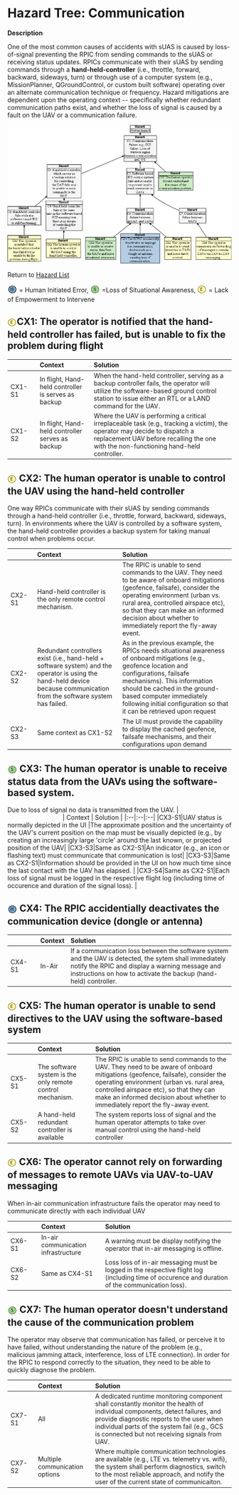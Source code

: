 # Hazard Tree: Communication

**Description** 

One of the most common causes of accidents with sUAS is caused by loss-of-signal preventing the RPIC from sending commands to the sUAS or receiving status updates. RPICs communicate with their sUAS by sending commands through a __hand-held-controller__ (i.e., throttle, forward, backward, sideways, turn) or through use of a computer system (e.g., MissionPlanner, QGroundControl, or custom built software) operating over an alternate communication technique or frequency.  Hazard mitigations are dependent upon the operating context -- specifically whether redundant communication paths exist, and whether the loss of signal is caused by a fault on the UAV or a communication failure. 

[![](figures/communication.png)](#)

Return to [Hazard List](../README.md)<br>

<sub>![](icons/h-icon.PNG)</sub> = Human Initiated Error, <sub>![](icons/s-icon.PNG)</sub> =Loss of Situational Awareness, <sub>![](icons/e-icon.PNG)</sub> = Lack of Empowerment to Intervene

## <sub>![](icons/e-icon.PNG)</sub>CX1: The operator is notified that the hand-held controller has failed, but is unable to fix the problem during flight</a> 


| <img width=120/> | Context | Solution |
|:--|:--|:--|
|CX1-S1|In flight, Hand-held controller is serves as backup|When the hand-held controller, serving as a backup controller fails, the operator will utilize the software-based ground control station to issue either an RTL or a LAND command for the UAV.|
|CX1-S2|In flight, Hand-held controller serves as backup| Where the UAV is performing a critical irreplaceable task (e.g., tracking a victim), the operator may decide to dispatch a replacement UAV before recalling the one with the non-functioning hand-held controller.|

##  <sub>![](icons/e-icon.PNG)</sub> CX2: The human operator is unable to control the UAV using the hand-held controller</a> 

One way RPICs communicate with their sUAS by sending commands through a hand-held controller (i.e., throttle, forward, backward, sideways, turn). In environments where the UAV is controlled by a software system, the hand-held controller provides a backup system for taking manual control when problems occur.

| <img width=150/> | Context | Solution |
|:--|:--|:--|
|CX2-S1|Hand-held controller is the only remote control mechanism.|The RPIC is unable to send commands to the UAV. They need to be aware of onboard mitigations (geofence, failsafe), consider the operating environment (urban vs. rural area, controlled airspace etc), so that they can make an informed decision about whether to immediately report the fly-away event. 
|CX2-S2|Redundant controllers exist (i.e., hand-held + software system) and the operator is using the hand-held device because communication from the software system has failed. |As in the previous example, the RPICs needs situational awareness of onboard mitigations (e.g., geofence location and configurations, failsafe mechanisms). This information should be cached in the ground-based computer immediately following initial configuration so that it can be retrieved upon request|
|CX2-S3|Same context as CX1-S2|The UI must provide the capability to display the cached geofence, failsafe mechanisms, and their configurations upon demand|

## <sub>![](icons/s-icon.PNG)</sub> CX3: The human operator is unable to receive status data from the UAVs using the software-based system.</a>

Due to loss of signal no data is transmitted from the UAV.
| <img width=120/> | Context | Solution |
|:--|:--|:--|
|CX3-S1|UAV status is normally depicted in the UI |The approximate position and the uncertainty of the UAV's current position on the map must be visually depicted (e.g., by creating an increasingly large 'circle' around the last known, or projected position of the UAV|
|CX3-S3|Same as CX2-S1|An indicator (e.g., an icon or flashing text) must communicate that communication is lost|
|CX3-S3|Same as CX2-S1|Information should be provided in the UI on how much time since the last contact with the UAV has elapsed. |
|CX3-S4|Same as CX2-S1|Each loss of signal must be logged in the respective flight log (including time of occurence and duration of the signal loss). |

## <sub>![](icons/h-icon.PNG)</sub> CX4: The RPIC accidentially deactivates the communication device (dongle or antenna)</a> 

| <img width=120/> | Context | Solution |
|:--|:--|:--|
|CX4-S1|In-Air|If a communication loss between the software system and the UAV is detected, the sytem shall immediately notify the RPIC and display a warning message and instructions on how to activate the backup (hand-held) controller.

## <sub>![](icons/e-icon.PNG)</sub> CX5: The human operator is unable to send directives to the UAV using the software-based system</a> 

| <img width=120/> | Context | Solution |
|:--|:--|:--|
|CX5-S1|The software system is the only remote control mechanism.|The RPIC is unable to send commands to the UAV. They need to be aware of onboard mitigations (geofence, failsafe), consider the operating environment (urban vs. rural area, controlled airspace etc), so that they can make an informed decision about whether to immediately report the fly-away event. 
|CX5-S2|A hand-held redundant controller is available |The system reports loss of signal and the human operator attempts to take over manual control using the hand-held controller|

##  <sub>![](icons/e-icon.PNG)</sub> CX6: The operator cannot rely on forwarding of messages to remote UAVs via UAV-to-UAV messaging</a>

When in-air communication infrastructure fails the operator may need to communicate directly with each individual UAV

| <img width=120/> | Context | Solution |
|:--|:--|:--|
|CX6-S1|In-air communication infrastructure| A warning must be display notifying the operator that in-air messaging is offline.
|CX6-S2|Same as CX4-S1|Loss loss of in-air messaging must be logged in the respective flight log (including time of occurence and duration of the communication loss).

## <sub>![](icons/s-icon.PNG)</sub> CX7: The human operator doesn't understand the cause of the communication problem</a> 

The operator may observe that communication has failed, or perceive it to have failed, without understanding the nature of the problem (e.g., malicious jamming attack, interference, loss of LTE connection). In order for the RPIC to respond correctly to the situation, they need to be able to quickly diagnose the problem.

| <img width=120/> | Context | Solution |
|:--|:--|:--|
|CX7-S1|All|A dedicated runtime monitoring component shall constantly monitor the health of individual components, detect failures, and provide diagnostic reports to the user when individual parts of the system fail (e.g., GCS is connected but not receiving signals from UAV.|
|CX7-S2|Multiple communication options | Where multiple communication technologies are available (e.g., LTE vs. telemetry vs. wifi), the system shall perform diagnostics, switch to the most reliable approach, and notify the user of the current state of communicaiton.|









